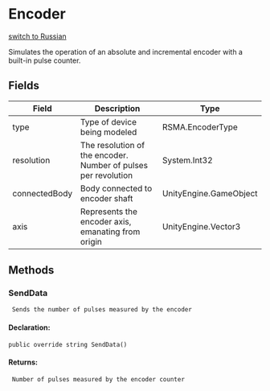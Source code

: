 # Encoder
[switch to Russian](/ScriptingAPI/ru/Electronics/Encoder.cs.md)

 Simulates the operation of an absolute and incremental encoder with a built-in pulse counter.

## Fields
| Field | Description | Type |
|--|--|--|
|type|     Type of device being modeled|RSMA.EncoderType|
|resolution|     The resolution of the encoder. Number of pulses per revolution|System.Int32|
|connectedBody|     Body connected to encoder shaft|UnityEngine.GameObject|
|axis|     Represents the encoder axis, emanating from origin|UnityEngine.Vector3|

## Methods
### SendData
     Sends the number of pulses measured by the encoder
#### Declaration:
    public override string SendData()
#### Returns:
     Number of pulses measured by the encoder counter
